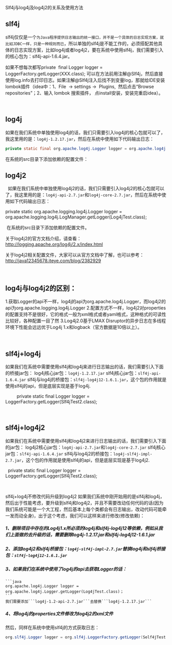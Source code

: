 Slf4j与log4j及log4j2的关系及使用方法

## slf4j

slf4j仅仅是一个```为Java程序提供日志输出的统一接口，并不是一个具体的日志实现方案，就比如JDBC一样，只是一种规则而已```，所以单独的slf4j是不能工作的，必须搭配其他具体的日志实现方案，比如log4j或者log4j2，要在系统中使用slf4j，我们需要引入的核心包为：slf4j-api-1.6.4.jar。

如果不想每次都写private  final Logger logger = LoggerFactory.getLogger(XXX.class); 可以在方法前用注解@Slf4j，然后直接使用log.info去打印日志。如果注解@Slf4j注入后找不到变量log，那就给IDE安装lombok插件（idea中：1、File  → settings →  Plugins,  然后点击“Browse repositories”；2、输入 lombok 搜索插件， 点install安装，安装完重启idea）。

 

## log4j

如果在我们系统中单独使用log4j的话，我们只需要引入log4j的核心包就可以了，我这里用的是：```log4j-1.2.17.jar```，然后在系统中使用如下代码输出日志：
```java
private static final org.apache.log4j.Logger logger = org.apache.log4j.Logger.getLogger(Log4jTest.class);
```
在系统的src目录下添加依赖的配置文件：
 

## log4j2
  如果在我们系统中单独使用log4j2的话，我们只需要引入log4j2的核心包就可以了，我这里用的是：```log4j-api-2.7.jar```和```log4j-core-2.7.jar```，然后在系统中使用如下代码输出日志：

private static org.apache.logging.log4j.Logger logger = org.apache.logging.log4j.LogManager.getLogger(Log4jTest.class);

 在系统的src目录下添加依赖的配置文件。

关于log4j2的官方文档介绍，请查看：http://logging.apache.org/log4j/2.x/index.html

关于log4j2相关配置文件，大家可以从官方文档中了解，也可以参考：http://java12345678.iteye.com/blog/2382929

 

## log4j与log4j2的区别：

1.获取Logger的api不一样，log4j的api为org.apache.log4j.Logger，而log4j2的api为org.apache.logging.log4j.Logger
2.配置方式不一样，log4j2对properties的配置支持不是很好，它的格式一般为xml格式或者yaml格式，这种格式的可读性比较好，各种配置一目了然
3.Log4j2.0基于LMAX Disruptor的异步日志在多线程环境下性能会远远优于Log4j 1.x和logback（官方数据是10倍以上）。

 

## slf4j+log4j
如果我们在系统中需要使用slf4j和log4j来进行日志输出的话，我们需要引入下面的桥接jar包：
log4j核心jar包：```log4j-1.2.17.jar```
slf4j核心jar包：```slf4j-api-1.6.4.jar```
slf4j与log4j的桥接包：```slf4j-log4j12-1.6.1.jar```，这个包的作用就是使用slf4j的api，但是底层实现是基于log4j.

         private static final Logger logger = LoggerFactory.getLogger(Slf4jTest2.class);

 

## slf4j+log4j2
如果我们在系统中需要使用slf4j和log4j2来进行日志输出的话，我们需要引入下面的jar包：
log4j2核心jar包：```log4j-api-2.7.jar```和```log4j-core-2.7.jar```
slf4j核心jar包：```slf4j-api-1.6.4.jar```
slf4j与log4j2的桥接包：```log4j-slf4j-impl-2.7.jar```，这个包的作用就是使用slf4j的api，但是底层实现是基于log4j2.

  private static final Logger logger = LoggerFactory.getLogger(Slf4jTest2.class);

 

slf4j+log4j不修改代码升级到log4j2
如果我们系统中刚开始用的是slf4j和log4j，然后出于性能考虑，要升级到slf4j和log4j2，并且不需要改动任何代码的话(因为我们系统可能是一个大工程，然后基本上每个类都会有日志输出，改动代码可能牵一发而动全身)，出于这个考虑，我们可以这样来进行修改(修改依赖)：
##### 1、删除项目中存在的Log4j1.x所必须的log4j和slf4j-log4j12等依赖，例如从我们上面做的去升级的话，需要删除log4j-1.2.17.jar和slf4j-log4j12-1.6.1.jar
##### 2、添加log4j2和slf4j桥接包：```log4j-slf4j-impl-2.7.jar```替换log4j和slf4j桥接包：```slf4j-log4j12-1.6.1.jar```
##### 3、如果我们在系统中使用了log4j的api去获取Logger的话：
    ```java
    org.apache.log4j.Logger logger = org.apache.log4j.Logger.getLogger(Log4jTest.class)；
    ```
    我们需要添加```log4j-1.2-api-2.7.jar```去替换```log4j-1.2.17.jar```
##### 4、将log4j的properties文件修改为log4j2的xml文件
然后，同样在系统中使用slf4j的方式获取日志：

```java
org.slf4j.Logger logger = org.slf4j.LoggerFactory.getLogger(Self4jTest.class);
```
